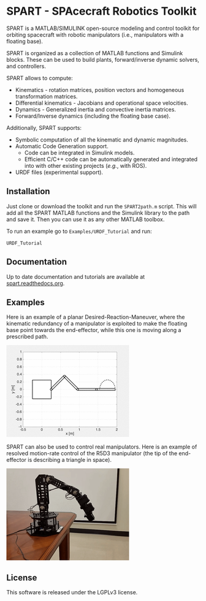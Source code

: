 # SPART - SPAcecraft Robotics Toolkit

SPART is a MATLAB/SIMULINK open-source modeling and control toolkit for orbiting spacecraft with robotic manipulators (i.e., manipulators with a floating base).

SPART is organized as a collection of MATLAB functions and Simulink blocks. These can be used to build plants, forward/inverse dynamic solvers, and controllers.

SPART allows to compute:

* Kinematics - rotation matrices, position vectors and homogeneous transformation matrices.
* Differential kinematics - Jacobians and operational space velocities.
* Dynamics - Generalized inertia and convective inertia matrices.
* Forward/Inverse dynamics (including the floating base case).

Additionally, SPART supports:

* Symbolic computation of all the kinematic and dynamic magnitudes.
* Automatic Code Generation support.
	* Code can be integrated in Simulink models.
	* Efficient C/C++ code can be automatically generated and integrated into with other existing projects (*e.g.*, with ROS).
* URDF files (experimental support).


## Installation

Just clone or download the toolkit and run the `SPART2path.m` script. This will add all the SPART MATLAB functions and the Simulink library to the path and save it. Then you can use it as any other MATLAB toolbox.

To run an example go to `Examples/URDF_Tutorial` and run:

	URDF_Tutorial

## Documentation

Up to date documentation and tutorials are available at [spart.readthedocs.org](http://spart.readthedocs.org).

## Examples

Here is an example of a planar Desired-Reaction-Maneuver, where the kinematic redundancy of a manipulator is exploited to make the floating base point towards the end-effector, while this one is moving along a prescribed path.

![DRM](docs/source/Figures/DRM.gif "Desired-Reaction-Maneuver")

SPART can also be used to control real manipulators. Here is an example of resolved motion-rate control of the R5D3 manipulator (the tip of the end-effector is describing a triangle in space).

![R5D3](docs/source/Figures/R5D3.gif "R5D3 resolved motion-rate control")

## License

This software is released under the LGPLv3 license.


